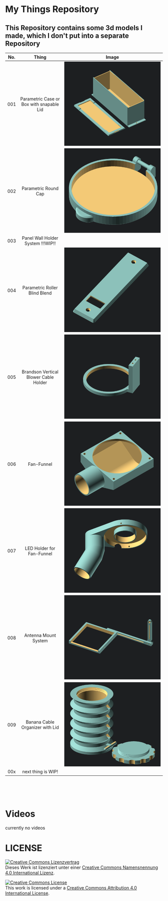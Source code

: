 # __My Things Repository__

## This Repository contains some 3d models I made, which I don't put into a separate Repository



|No. | Thing             |  Image |
|:--:|:---------------:|:------:|
|001| Parametric Case or Box with snapable Lid|![](001-parametricCase/parametricCase.png)|
|002| Parametric Round Cap |![](002-cap/parametricCap.png)|
|003| Panel Wall Holder System !!!WIP!! ||
|004| Parametric Roller Blind Blend |![](004-roller-blind-blend/004-1.png)|
|005| Brandson Vertical Blower Cable Holder |![](005-brandson-vertical-blower-cable-holder/holderRing001.png)|
|006| Fan-Funnel |![](006-fan-funnel/006-fan-funnel.png)|
|007| LED Holder for Fan-Funnel |![](007-fan-funnel-upgrade/007-fan-funnel-upgrade.png)|
|008| Antenna Mount System |![](008-antenna-holder-kitchen-air-vent/008-antanna-holder-frame.png)|
|009| Banana Cable Organizer with Lid |![](009-banana-cable-org/009-banana-cable-org.png)|
|00x| next thing is WIP! | |

<br>
<br>
<br>

# __Videos__

currently no videos

# LICENSE

<dl>
<a rel="license" href="http://creativecommons.org/licenses/by/4.0/"><img alt="Creative Commons Lizenzvertrag" style="border-width:0" src="https://i.creativecommons.org/l/by/4.0/88x31.png" /></a><br />Dieses Werk ist lizenziert unter einer <a rel="license" href="http://creativecommons.org/licenses/by/4.0/">Creative Commons Namensnennung 4.0 International Lizenz</a>.
</dl>

<dl>
<a rel="license" href="http://creativecommons.org/licenses/by/4.0/"><img alt="Creative Commons License" style="border-width:0" src="https://i.creativecommons.org/l/by/4.0/88x31.png" /></a><br />This work is licensed under a <a rel="license" href="http://creativecommons.org/licenses/by/4.0/">Creative Commons Attribution 4.0 International License</a>.
</dl>
